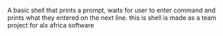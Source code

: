 A basic shell that prints a prompt, waits for user to enter command and prints what they entered on the next line.
this is shell is made as a team project for alx africa software 